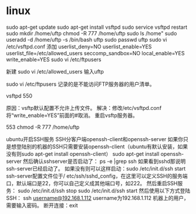 # linux
sudo apt-get update
sudo apt-get install vsftpd
sudo service vsftpd restart
sudo mkdir /home/uftp
chmod -R 777 /home/uftp
sudo ls /home"
sudo useradd -d /home/uftp -s /bin/bash uftp
sudo passwd uftp
sudo vi /etc/vsftpd.conf
添加 
userlist_deny=NO
userlist_enable=YES 
userlist_file=/etc/allowed_users
seccomp_sandbox=NO
local_enable=YES
write_enable=YES
sudo vi /etc/ftpusers

新建
sudo vi /etc/allowed_users
输入uftp

sudo vi /etc/ftpusers
记录的是不能访问FTP服务器的用户清单。



vsftpd 550 

原因：vsftp默认配置不允许上传文件。
解决：修改/etc/vsftpd.conf
将“write_enable=YES”前面的#取消。
重启vsftp服务器。

553
chmod -R 777 /home/uftp


ubuntu开启SSH服务
SSH分客户端openssh-client和openssh-server
如果你只是想登陆别的机器的SSH只需要安装openssh-client（ubuntu有默认安装，如果没有则sudo apt-get install openssh-client）
sudo apt-get install openssh-server
然后确认sshserver是否启动了：
ps -e |grep ssh
如果看到sshd那说明ssh-server已经启动了。
如果没有则可以这样启动：sudo /etc/init.d/ssh start
ssh-server配置文件位于/ etc/ssh/sshd_config，在这里可以定义SSH的服务端口，默认端口是22，你可以自己定义成其他端口号，如222。
然后重启SSH服务：
sudo /etc/init.d/ssh stop
sudo /etc/init.d/ssh start
然后使用以下方式登陆SSH：
ssh username@192.168.1.112 username为192.168.1.112 机器上的用户，需要输入密码。
断开连接：exit
